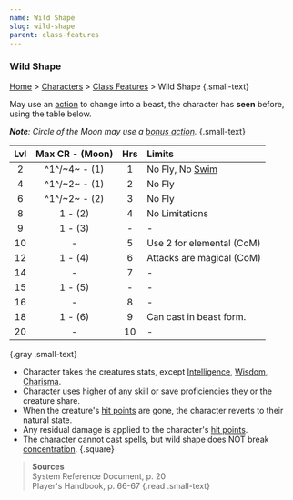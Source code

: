```yaml
---
name: Wild Shape
slug: wild-shape
parent: class-features
---
```

### Wild Shape
[Home](dm-operations-center) > [Characters](character-menu) > [Class Features](class-features) > Wild Shape {.small-text}

May use an [action](action) to change into a beast, the character has **seen** before, using the table below.

***Note**: Circle of the Moon may use a [bonus action](bonus-action).* {.small-text}

| Lvl   | Max CR - (Moon)         | Hrs   | Limits                    |
| :---: | :---------------------: | :---: | :------------------------ |
|   2   |      ^1^/~4~ - (1)      |   1   | No Fly, No [Swim](swim)   |
|   4   |      ^1^/~2~ - (1)      |   2   | No Fly                    |
|   6   |      ^1^/~2~ - (2)      |   3   | No Fly                    |
|   8   |         1 - (2)         |   4   | No Limitations            |
|   9   |         1 - (3)         |   -   | -                         |
|  10   |            -            |   5   | Use 2 for elemental (CoM) |
|  12   |         1 - (4)         |   6   | Attacks are magical (CoM) |
|  14   |            -            |   7   | -                         |
|  15   |         1 - (5)         |   -   | -                         |
|  16   |            -            |   8   | -                         |
|  18   |         1 - (6)         |   9   | Can cast in beast form.   |
|  20   |            -            |  10   | -                         |
{.gray .small-text}

- Character takes the creatures stats, except [Intelligence](intelligence), [Wisdom](wisdom), [Charisma](charisma). 
- Character uses higher of any skill or save proficiencies they or the creature share.
- When the creature's [hit points](hit-points) are gone, the character reverts to their natural state.
- Any residual damage is applied to the character's [hit points](hit-points).
- The character cannot cast spells, but wild shape does NOT break [concentration](concentration).
{.square}

> **Sources** <br/>
> System Reference Document, p. 20<br/>
> Player's Handbook, p. 66-67
{.read .small-text}